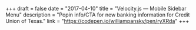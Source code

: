+++
draft = false
date = "2017-04-10"
title = "Velocity.js — Mobile Sidebar Menu"
description = "Popin info/CTA for new banking information for Credit Union of Texas."
link = "https://codepen.io/williampansky/pen/ryXRda"
+++
